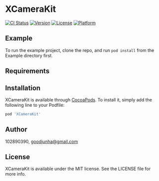 # XCameraKit

[![CI Status](https://img.shields.io/travis/102890390/XCameraKit.svg?style=flat)](https://travis-ci.org/102890390/XCameraKit)
[![Version](https://img.shields.io/cocoapods/v/XCameraKit.svg?style=flat)](https://cocoapods.org/pods/XCameraKit)
[![License](https://img.shields.io/cocoapods/l/XCameraKit.svg?style=flat)](https://cocoapods.org/pods/XCameraKit)
[![Platform](https://img.shields.io/cocoapods/p/XCameraKit.svg?style=flat)](https://cocoapods.org/pods/XCameraKit)

## Example

To run the example project, clone the repo, and run `pod install` from the Example directory first.

## Requirements

## Installation

XCameraKit is available through [CocoaPods](https://cocoapods.org). To install
it, simply add the following line to your Podfile:

```ruby
pod 'XCameraKit'
```

## Author

102890390, goodjunha@gmail.com

## License

XCameraKit is available under the MIT license. See the LICENSE file for more info.
